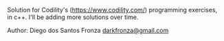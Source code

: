 Solution for Codility's (https://www.codility.com/) programming exercises, in c++.
I'll be adding more solutions over time.

Author: Diego dos Santos Fronza
darkfronza@gmail.com

